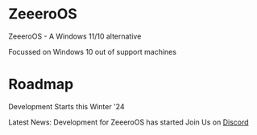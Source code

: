 # ZeeeroOS
ZeeeroOS - A Windows 11/10 alternative


Focussed on Windows 10 out of support machines

# Roadmap
Development Starts this Winter '24

Latest News:
Development for ZeeeroOS has started
Join Us on [Discord](https://discord.gg/nPVgAzHcnn)

